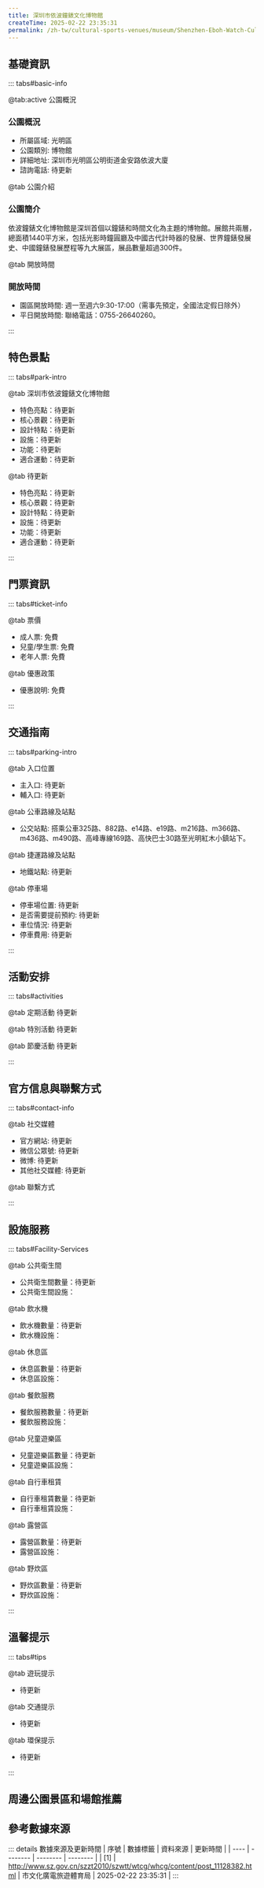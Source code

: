 ```yaml
---
title: 深圳市依波鐘錶文化博物館
createTime: 2025-02-22 23:35:31
permalink: /zh-tw/cultural-sports-venues/museum/Shenzhen-Eboh-Watch-Cultural-Museum/
---
```



<script setup>
import ImageSwiper from '/.vuepress/theme/components/ImageSwiper.vue'
// 轮播图数据
const swiperItems = [
    {
                link: 'http://www.sz.gov.cn/img/4/4097/4097435/11128382.jpg',
                title: '深圳市依波鐘錶文化博物館',
                description: '依波鐘錶文化博物館是深圳首個以鐘錶和時間文化為主題的博物館。展館共兩層，總面積1440平方米，包括光影時鐘圓廳及中國古代計時器的發展、世界鐘錶發展史、中國鐘錶發展歷程等九大展區，展品數量超過300件。...',
                author: '市文化廣電旅遊體育局',
                date: '2025/02/23'
                },
  {
                link: 'http://www.sz.gov.cn/img/4/4097/4097435/11128382.jpg',
                title: '深圳市依波鐘錶文化博物館',
                description: '依波鐘錶文化博物館是深圳首個以鐘錶和時間文化為主題的博物館。展館共兩層，總面積1440平方米，包括光影時鐘圓廳及中國古代計時器的發展、世界鐘錶發展史、中國鐘錶發展歷程等九大展區，展品數量超過300件。...',
                author: '市文化廣電旅遊體育局',
                date: '2025/02/23'
                }
]
// 配置项
const swiperConfig = {
  height: 500,
  showInfo: true
}
</script>
<!-- 轮播图组件 -->
<ImageSwiper :items="swiperItems" :config="swiperConfig" />



## 基礎資訊

::: tabs#basic-info

@tab:active 公園概況
### 公園概況
- 所屬區域: 光明區
- 公園類別: 博物館
- 詳細地址: 深圳市光明區公明街道金安路依波大廈
- 諮詢電話: 待更新

@tab 公園介紹
### 公園簡介
依波鐘錶文化博物館是深圳首個以鐘錶和時間文化為主題的博物館。展館共兩層，總面積1440平方米，包括光影時鐘圓廳及中國古代計時器的發展、世界鐘錶發展史、中國鐘錶發展歷程等九大展區，展品數量超過300件。

@tab 開放時間
### 開放時間
- 園區開放時間: 週一至週六9:30-17:00（需事先預定，全國法定假日除外）
- 平日開放時間: 聯絡電話：0755-26640260。

:::

## 特色景點

::: tabs#park-intro

@tab 深圳市依波鐘錶文化博物館
<ImageCard
image="http://www.sz.gov.cn/img/4/4097/4097435/11128382.jpg"
    title="深圳市依波鐘錶文化博物館"
    description="依波鐘錶文化博物館是深圳首個以鐘錶和時間文化為主題的博物館。展館共兩層，總面積1440平方米，包括光影時鐘圓廳及中國古代計時器的發展、世界鐘錶發展史、中國鐘錶發展歷程等九大展區，展品數量超過300件。"
    date=""
    author="市文化廣電旅遊體育局"
/>


- 特色亮點：待更新
- 核心景觀：待更新
- 設計特點：待更新
- 設施：待更新
- 功能：待更新
- 適合運動：待更新

@tab 待更新
<ImageCard
image="http://www.sz.gov.cn/img/4/4097/4097435/11128382.jpg"
    title="深圳市依波鐘錶文化博物館"
    description="依波鐘錶文化博物館是深圳首個以鐘錶和時間文化為主題的博物館。展館共兩層，總面積1440平方米，包括光影時鐘圓廳及中國古代計時器的發展、世界鐘錶發展史、中國鐘錶發展歷程等九大展區，展品數量超過300件。"
    date=""
    author="市文化廣電旅遊體育局"
/>


- 特色亮點：待更新
- 核心景觀：待更新
- 設計特點：待更新
- 設施：待更新
- 功能：待更新
- 適合運動：待更新

:::

## 門票資訊

::: tabs#ticket-info

@tab 票價
- 成人票: 免費
- 兒童/學生票: 免費
- 老年人票: 免費

@tab 優惠政策
- 優惠說明: 免費

:::

## 交通指南

::: tabs#parking-intro

@tab 入口位置
- 主入口: 待更新
- 輔入口: 待更新

@tab 公車路線及站點
- 公交站點: 搭乘公車325路、882路、e14路、e19路、m216路、m366路、m436路、m490路、高峰專線169路、高快巴士30路至光明紅木小鎮站下。

@tab 捷運路線及站點
- 地鐵站點: 待更新

@tab 停車場
- 停車場位置: 待更新
- 是否需要提前預約: 待更新
- 車位情況: 待更新
- 停車費用: 待更新

:::

## 活動安排

::: tabs#activities

@tab 定期活動
待更新

@tab 特別活動
待更新

@tab 節慶活動
待更新

:::

## 官方信息與聯繫方式

::: tabs#contact-info

@tab 社交媒體
- 官方網站: 待更新
- 微信公眾號: 待更新
- 微博: 待更新
- 其他社交媒體: 待更新

@tab 聯繫方式

:::

## 設施服務

::: tabs#Facility-Services

@tab 公共衛生間
- 公共衛生間數量：待更新
- 公共衛生間設施：

@tab 飲水機
- 飲水機數量：待更新
- 飲水機設施：

@tab 休息區
- 休息區數量：待更新
- 休息區設施：

@tab 餐飲服務
- 餐飲服務數量：待更新
- 餐飲服務設施：

@tab 兒童遊樂區
- 兒童遊樂區數量：待更新
- 兒童遊樂區設施：

@tab 自行車租賃
- 自行車租賃數量：待更新
- 自行車租賃設施：

@tab 露營區
- 露營區數量：待更新
- 露營區設施：

@tab 野炊區
- 野炊區數量：待更新
- 野炊區設施：

:::

## 溫馨提示

::: tabs#tips

@tab 遊玩提示
- 待更新

@tab 交通提示
- 待更新

@tab 環保提示
- 待更新

:::

## 周邊公園景區和場館推薦

<CardGrid>
  <ImageCard
        image="http://www.sz.gov.cn/img/4/4097/4097439/11128585.jpg"
        title="深圳市光明區惜物博物館"
        description="惜物博物館面積約450平方米，展出約500件藏品，藏品以紅色元素為主線，涉及文獻史料、書報刊物、抗戰等物品。同時，也展示了新中國成立初期、知青歲月、改革開放初等時期的生活、生產老物件，具有鮮明的時代印記，以代入式體驗，再現生活原貌。"
        href="/zh-tw/cultural-sports-venues/museum/Shenzhen-Guangming-District-Treasure-Museum/"
        author="待更新"
        date="2025/01/02"
      />
      <ImageCard
        image="http://www.sz.gov.cn/img/4/4097/4097439/11128585.jpg"
        title="深圳市光明區惜物博物館"
        description="惜物博物館面積約450平方米，展出約500件藏品，藏品以紅色元素為主線，涉及文獻史料、書報刊物、抗戰等物品。同時，也展示了新中國成立初期、知青歲月、改革開放初等時期的生活、生產老物件，具有鮮明的時代印記，以代入式體驗，再現生活原貌。"
        href="/zh-tw/cultural-sports-venues/museum/Shenzhen-Guangming-District-Treasure-Museum/"
        author="待更新"
        date="2025/01/02"
      />
    </CardGrid>


## 參考數據來源

::: details 數據來源及更新時間
| 序號 | 數據標籤 | 資料來源 | 更新時間 |
| ---- | -------- | -------- | -------- |
| [1] | http://www.sz.gov.cn/szzt2010/szwtt/wtcg/whcg/content/post_11128382.html | 市文化廣電旅遊體育局 | 2025-02-22 23:35:31 |
:::

